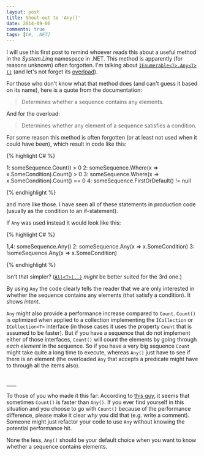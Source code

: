 ```yaml
---
layout: post
title: Shout-out to 'Any()'
date: 2014-09-06
comments: true
tags: [C#, .NET]
---
```


I will use this first post to remind whoever reads this about a useful method in the *System.Linq* namespace in .NET. This method is apparently (for reasons unknown) often forgotten. I'm talking about [`IEnumerable<T>.Any<T>()`][MSDN - Any()] (and let's not forget its [overload][MSDN - Any(Func)]).

For those who don't know what that method does (and can't guess it based on its name), here is a quote from the documentation:

> Determines whether a sequence contains any elements.

And for the overload:

> Determines whether any element of a sequence satisfies a condition.

For some reason this method is often forgotten (or at least not used when it could have been), which result in code like this:

{% highlight C# %}

1: someSequence.Count() > 0
2: someSequence.Where(x => x.SomeCondition).Count() > 0
3: someSequence.Where(x => x.SomeCondition).Count() == 0
4: someSequence.FirstOrDefault() != null 

{% endhighlight %}

and more like those. I have seen all of these statements in production code (usually as the condition to an if-statement). 

If `Any` was used instead it would look like this: 

{% highlight C# %}

1,4: someSequence.Any()
2: someSequence.Any(x => x.SomeCondition)
3: !someSequence.Any(x => x.SomeCondition)

{% endhighlight %}

Isn't that simpler? ([`All<T>(..)`][MSDN - All()] *might* be better suited for the 3rd one.)

By using `Any` the code clearly tells the reader that we are only interested in whether the sequence contains any elements (that satisfy a condition). It shows *intent*.

`Any` might also provide a performance increase compared to `Count`. `Count()` is optimized when applied to a collection implementing the `ICollection` or `ICollection<T>` interface (in those cases it uses the property `Count` that is assumed to be faster). But if you have a sequence that do not implement either of those interfaces, `Count()` will count the elements by going through *each element* in the sequence. So if you have a very big sequence `Count` might take quite a long time to execute, whereas `Any()` just have to see if there is an element (the overloaded `Any` that accepts a predicate might have to through all the items also). 

<br>
____
<br>

To those of you who made it this far: According to [this guy][Stackoverflow-Count-Slower], it seems that sometimes `Count()` is faster than `Any()`. If you ever find yourself in this situation and you choose to go with `Count()` because of the performance difference, please make it clear *why* you did that (e.g. write a comment). Someone might just refactor your code to use `Any` without knowing the potential performance hit.

None the less, `Any()` should be your default choice when you want to know whether a sequence contains elements.


<!-- Bibliography -->

[MSDN - All()]: http://msdn.microsoft.com/en-us/library/vstudio/bb548541(v=vs.110).aspx "MSDN: Enumerable.All<TSource> Method" 
[MSDN - Any()]: http://msdn.microsoft.com/en-us/library/bb337697.aspx "MSDN: Enumerable.Any<TSource> Method (IEnumerable<TSource>)"
[MSDN - Any(Func)]: http://msdn.microsoft.com/en-us/library/bb534972.aspx "MSDN: Enumerable.Any<TSource> Method (IEnumerable<TSource>, Func<TSource, Boolean>)"
[Stackoverflow-Count-Slower]: http://stackoverflow.com/a/11042691/1401257 "Stackoverflow: Which method performs better: .Any() vs .Count() > 0?"